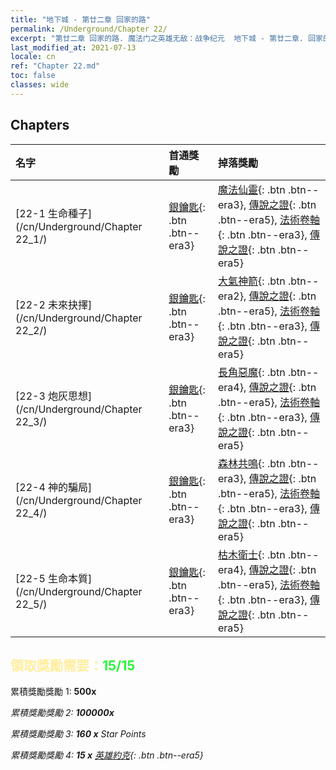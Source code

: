 ```yaml
---
title: "地下城 - 第廿二章 回家的路"
permalink: /Underground/Chapter 22/
excerpt: "第廿二章 回家的路. 魔法门之英雄无敌：战争纪元  地下城 - 第廿二章. 回家的路"
last_modified_at: 2021-07-13
locale: cn
ref: "Chapter 22.md"
toc: false
classes: wide
---
```


## Chapters

  | 名字 |  首通獎勵 | 掉落獎勵 |
  |:------------|:------------|:------------| 
  | [22-1 生命種子](/cn/Underground/Chapter 22_1/) | [銀鑰匙](/cn/Items/con_693/){: .btn .btn--era3} | [魔法仙靈](/cn/Items/unt_262/){: .btn .btn--era3}, [傳說之證](/cn/Items/mat_88/){: .btn .btn--era5}, [法術卷軸](/cn/Items/con_694/){: .btn .btn--era3}, [傳說之證](/cn/Items/mat_81/){: .btn .btn--era5} |
  | [22-2 未來抉擇](/cn/Underground/Chapter 22_2/) | [銀鑰匙](/cn/Items/con_693/){: .btn .btn--era3} | [大氣神箭](/cn/Items/her_449/){: .btn .btn--era2}, [傳說之證](/cn/Items/mat_88/){: .btn .btn--era5}, [法術卷軸](/cn/Items/con_694/){: .btn .btn--era3}, [傳說之證](/cn/Items/mat_81/){: .btn .btn--era5} |
  | [22-3 炮灰思想](/cn/Underground/Chapter 22_3/) | [銀鑰匙](/cn/Items/con_693/){: .btn .btn--era3} | [長角惡魔](/cn/Items/unt_229/){: .btn .btn--era4}, [傳說之證](/cn/Items/mat_88/){: .btn .btn--era5}, [法術卷軸](/cn/Items/con_694/){: .btn .btn--era3}, [傳說之證](/cn/Items/mat_81/){: .btn .btn--era5} |
  | [22-4 神的騙局](/cn/Underground/Chapter 22_4/) | [銀鑰匙](/cn/Items/con_693/){: .btn .btn--era3} | [森林共鳴](/cn/Items/her_465/){: .btn .btn--era3}, [傳說之證](/cn/Items/mat_88/){: .btn .btn--era5}, [法術卷軸](/cn/Items/con_694/){: .btn .btn--era3}, [傳說之證](/cn/Items/mat_81/){: .btn .btn--era5} |
  | [22-5 生命本質](/cn/Underground/Chapter 22_5/) | [銀鑰匙](/cn/Items/con_693/){: .btn .btn--era3} | [枯木衛士](/cn/Items/unt_203/){: .btn .btn--era4}, [傳說之證](/cn/Items/mat_88/){: .btn .btn--era5}, [法術卷軸](/cn/Items/con_694/){: .btn .btn--era3}, [傳說之證](/cn/Items/mat_81/){: .btn .btn--era5} |


## <span style="color: #ffeea0">   領取獎勵需要：</span><span style="color: #27f73a">15/15</span>

 累積獎勵獎勵 1:  **500x** <i class="fas fa-gem"/>

 累積獎勵獎勵 2:  **100000x** <i class="fas fa-coins"/>

 累積獎勵獎勵 3: **160 x** Star Points

 累積獎勵獎勵 4: **15 x** [英雄約克](/cn/Items/her_377/){: .btn .btn--era5}

